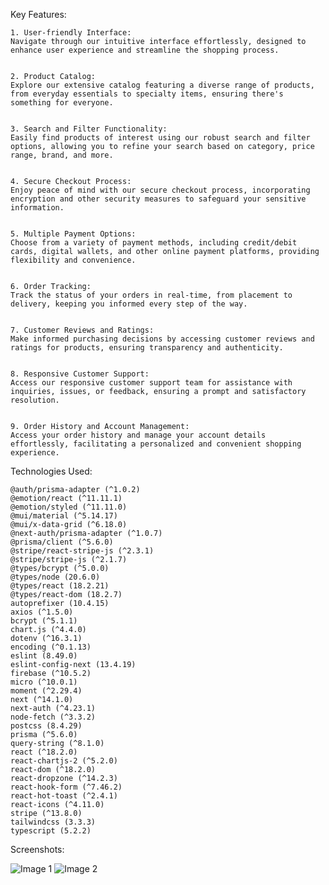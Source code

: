 Key Features:


    1. User-friendly Interface:
    Navigate through our intuitive interface effortlessly, designed to enhance user experience and streamline the shopping process.


    2. Product Catalog:
    Explore our extensive catalog featuring a diverse range of products, from everyday essentials to specialty items, ensuring there's something for everyone.


    3. Search and Filter Functionality:
    Easily find products of interest using our robust search and filter options, allowing you to refine your search based on category, price range, brand, and more.


    4. Secure Checkout Process:
    Enjoy peace of mind with our secure checkout process, incorporating encryption and other security measures to safeguard your sensitive information.


    5. Multiple Payment Options:
    Choose from a variety of payment methods, including credit/debit cards, digital wallets, and other online payment platforms, providing flexibility and convenience.


    6. Order Tracking:
    Track the status of your orders in real-time, from placement to delivery, keeping you informed every step of the way.


    7. Customer Reviews and Ratings:
    Make informed purchasing decisions by accessing customer reviews and ratings for products, ensuring transparency and authenticity.


    8. Responsive Customer Support:
    Access our responsive customer support team for assistance with inquiries, issues, or feedback, ensuring a prompt and satisfactory resolution.


    9. Order History and Account Management:
    Access your order history and manage your account details effortlessly, facilitating a personalized and convenient shopping experience.

Technologies Used:

    @auth/prisma-adapter (^1.0.2)
    @emotion/react (^11.11.1)
    @emotion/styled (^11.11.0)
    @mui/material (^5.14.17)
    @mui/x-data-grid (^6.18.0)
    @next-auth/prisma-adapter (^1.0.7)
    @prisma/client (^5.6.0)
    @stripe/react-stripe-js (^2.3.1)
    @stripe/stripe-js (^2.1.7)
    @types/bcrypt (^5.0.0)
    @types/node (20.6.0)
    @types/react (18.2.21)
    @types/react-dom (18.2.7)
    autoprefixer (10.4.15)
    axios (^1.5.0)
    bcrypt (^5.1.1)
    chart.js (^4.4.0)
    dotenv (^16.3.1)
    encoding (^0.1.13)
    eslint (8.49.0)
    eslint-config-next (13.4.19)
    firebase (^10.5.2)
    micro (^10.0.1)
    moment (^2.29.4)
    next (^14.1.0)
    next-auth (^4.23.1)
    node-fetch (^3.3.2)
    postcss (8.4.29)
    prisma (^5.6.0)
    query-string (^8.1.0)
    react (^18.2.0)
    react-chartjs-2 (^5.2.0)
    react-dom (^18.2.0)
    react-dropzone (^14.2.3)
    react-hook-form (^7.46.2)
    react-hot-toast (^2.4.1)
    react-icons (^4.11.0)
    stripe (^13.8.0)
    tailwindcss (3.3.3)
    typescript (5.2.2)

Screenshots:

   ![Image 1](https://github.com/AliHosaam/Fullstack-Online-Shop/assets/137641254/959a4a25-3163-43f7-90d6-357eed3c3b00)
   ![Image 2](https://github.com/AliHosaam/Fullstack-Online-Shop/assets/137641254/95e49316-4bc9-4395-b631-4fe7ce445cc7)

